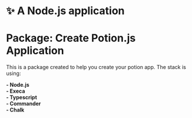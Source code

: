 # ✨ A Node.js application
# Package: Create Potion.js Application
This is a package created to help you create your potion app.
The stack is using:

<b>
- Node.js <br>
- Execa <br />
- Typescript <br />
- Commander <br />
- Chalk <br />
</b>
